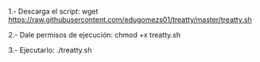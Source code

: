 1.- Descarga el script:
  wget https://raw.githubusercontent.com/edugomezs01/treatty/master/treatty.sh

2.- Dale permisos de ejecución:
  chmod +x treatty.sh

3.- Ejecutarlo:
  ./treatty.sh
